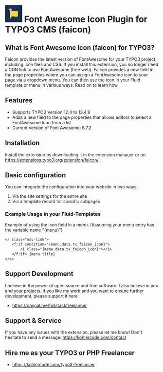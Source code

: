 # ![](https://github.com/fullstackfreelancer/faicon/blob/master/ext_icon.png?raw=true) Font Awesome Icon Plugin for TYPO3 CMS (faicon)

## What is Font Awesome Icon (faicon) for TYPO3?

Faicon provides the latest version of FontAwesome for your TYPO3 project, including icon files and CSS. If you install this extension, you no longer need a CDN link to use FontAwesome (free web). Faicon provides a new field in the page properties where you can assign a FontAwesome icon to your page via a dropdown menu. You can then use the icon in your Fluid template or menu in various ways. Read on to learn how.

## Features

- Supports TYPO3 Version 12.4 to 13.4.9
- Adds a new field to the page properties that allows editors to select a FontAwesome Icon from a list
- Current version of Font Awesome: 6.7.2

## Installation

Install the extension by downloading it in the extension manager or on https://extensions.typo3.org/extension/faicon/.

## Basic configuration

You can integrate the configuration into your website in two ways:

1. Via the site settings for the entire site
2. Via a template record for specific subpages

### Example Usage in your Fluid-Templates

Example of using the icon field in a menu.
(Assuming your menu entry has the variable name "{menu}")

```
<a class="nav-link">
   <f:if condition="{menu.data.tx_faicon_icon}">
       <i class="{menu.data.tx_faicon_icon}"></i>
   </f:if> {menu.title}
</a>
```

## Support Development

I believe in the power of open source and free software. I also believe in you and your projects.
If you like my work and you want to ensure further development, please support it here:

- https://paypal.me/fullstackfreelancer

## Support & Service

If you have any issues with the extension, please let me know!
Don't hesitate to send a message: https://kohlercode.com/contact

## Hire me as your TYPO3 or PHP Freelancer

- https://kohlercode.com/typo3-freelancer

